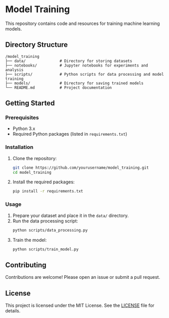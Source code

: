 # Model Training

This repository contains code and resources for training machine learning models.

## Directory Structure

```
/model_training
├── data/               # Directory for storing datasets
├── notebooks/          # Jupyter notebooks for experiments and analysis
├── scripts/            # Python scripts for data processing and model training
├── models/             # Directory for saving trained models
└── README.md           # Project documentation
```

## Getting Started

### Prerequisites

- Python 3.x
- Required Python packages (listed in `requirements.txt`)

### Installation

1. Clone the repository:

   ```sh
   git clone https://github.com/yourusername/model_training.git
   cd model_training
   ```

2. Install the required packages:
   ```sh
   pip install -r requirements.txt
   ```

### Usage

1. Prepare your dataset and place it in the `data/` directory.
2. Run the data processing script:
   ```sh
   python scripts/data_processing.py
   ```
3. Train the model:
   ```sh
   python scripts/train_model.py
   ```

## Contributing

Contributions are welcome! Please open an issue or submit a pull request.

## License

This project is licensed under the MIT License. See the [LICENSE](LICENSE) file for details.
